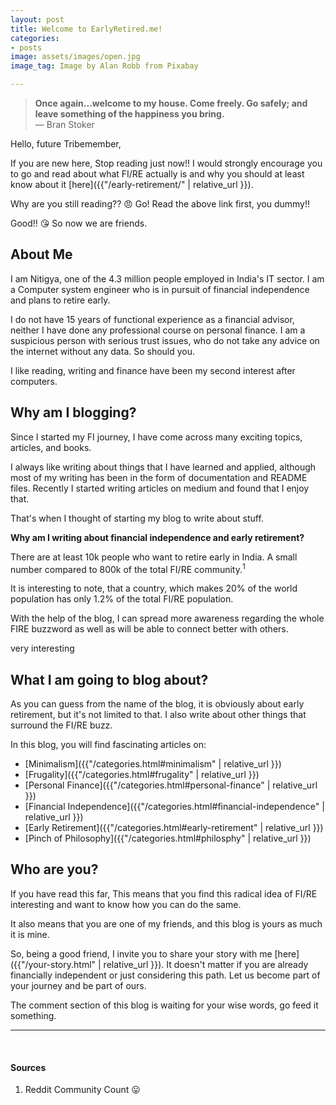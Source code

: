 ```yaml
---
layout: post
title: Welcome to EarlyRetired.me!
categories:
- posts
image: assets/images/open.jpg
image_tag: Image by Alan Robb from Pixabay

---
```

> **Once again...welcome to my house. Come freely. Go safely; and leave something of the happiness you bring.**
> <br>
> — Bran Stoker
> <br>

Hello, future Tribemember,

If you are new here, Stop reading just now!! I would strongly encourage you to go and read about what FI/RE actually is and why you should at least know about it [here]({{"/early-retirement/" | relative_url }}).

Why are you still reading?? :angry: Go! Read the above link first, you dummy!!

Good!! :kissing_heart: So now we are friends.

## About Me

I am Nitigya, one of the 4.3 million people employed in India's IT sector. I am a Computer system engineer who is in pursuit of financial independence and plans to retire early.

I do not have 15 years of functional experience as a financial advisor, neither I have done any professional course on personal finance. I am a suspicious person with serious trust issues, who do not take any advice on the internet without any data. So should you.

I like reading, writing and finance have been my second interest after computers.

## Why am I blogging?

Since I started my FI journey, I have come across many exciting topics, articles, and books.

I always like writing about things that I have learned and applied, although most of my writing has been in the form of documentation and README files. Recently I started writing articles on medium and found that I enjoy that.

That's when I thought of starting my blog to write about stuff.

**Why am I writing about financial independence and early retirement?**

There are at least 10k people who want to retire early in India. A small number compared to 800k of the total FI/RE community.<sup>1</sup>

It is interesting to note, that a country, which makes 20% of the world population has only 1.2% of the total FI/RE population.

With the help of the blog, I can spread more awareness regarding the whole FIRE buzzword as well as will be able to connect better with others.

very interesting

## What I am going to blog about?

As you can guess from the name of the blog, it is obviously about early retirement, but it's not limited to that. I also write about other things that surround the FI/RE buzz.

In this blog, you will find fascinating articles on:

* [Minimalism]({{"/categories.html#minimalism" | relative_url }})
* [Frugality]({{"/categories.html#frugality" | relative_url }})
* [Personal Finance]({{"/categories.html#personal-finance" | relative_url }})
* [Financial Independence]({{"/categories.html#financial-independence" | relative_url }})
* [Early Retirement]({{"/categories.html#early-retirement" | relative_url }})
* [Pinch of Philosophy]({{"/categories.html#philosphy" | relative_url }})

## Who are you?

If you have read this far, This means that you find this radical idea of FI/RE interesting and want to know how you can do the same.

 It also means that you are one of my friends, and this blog is yours as much it is mine.

So, being a good friend, I invite you to share your story with me [here]({{"/your-story.html" | relative_url }}). It doesn't matter if you are already financially independent or just considering this path.  Let us become part of your journey and be part of ours.

The comment section of this blog is waiting for your wise words, go feed it something. 

***

<br>

#### Sources

1. Reddit Community Count :stuck_out_tongue: